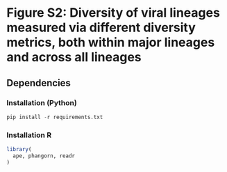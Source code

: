 # Figure S2: Diversity of viral lineages measured via different diversity metrics, both within major lineages and across all lineages

## Dependencies

### Installation (Python)

```python
pip install -r requirements.txt
```

### Installation R

```R
library(
  ape, phangorn, readr
)
```
